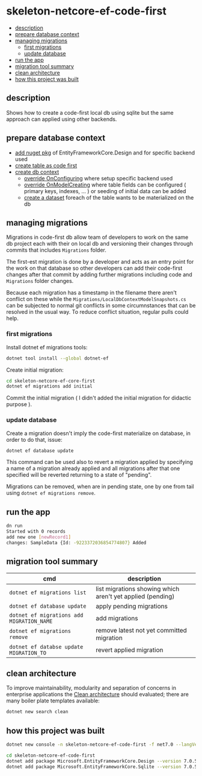 # skeleton-netcore-ef-code-first

<!-- TOC -->
* [description](#description)
* [prepare database context](#prepare-database-context)
* [managing migrations](#managing-migrations)
  + [first migrations](#first-migrations)
  + [update database](#update-database)
* [run the app](#run-the-app)
* [migration tool summary](#migration-tool-summary)
* [clean architecture](#clean-architecture)
* [how this project was built](#how-this-project-was-built)
<!-- TOCEND -->

## description

Shows how to create a code-first local db using sqlite but the same approach can applied using other backends.

## prepare database context

- [add nuget pkg][1] of EntityFrameworkCore.Design and for specific backend used
- [create table as code first][2]
- [create db context][3]
  - [override OnConfiguring][4] where setup specific backend used
  - [override OnModelCreating][5] where table fields can be configured ( primary keys, indexes, ... ) or seeding of initial data can be added
  - [create a dataset][6] foreach of the table wants to be materialized on the db

[1]: https://github.com/devel0/skeleton-netcore-ef-code-first/blob/ed27b430cdb5166ac7801ee3b5b493cca64e4bf3/skeleton-netcore-ef-code-first.csproj#L13
[2]: https://github.com/devel0/skeleton-netcore-ef-code-first/blob/ed27b430cdb5166ac7801ee3b5b493cca64e4bf3/Types/SampleData.cs#L3
[3]: https://github.com/devel0/skeleton-netcore-ef-code-first/blob/ed27b430cdb5166ac7801ee3b5b493cca64e4bf3/Data/DbContext.cs#L6
[4]: https://github.com/devel0/skeleton-netcore-ef-code-first/blob/ed27b430cdb5166ac7801ee3b5b493cca64e4bf3/Data/DbContext.cs#L27
[5]: https://github.com/devel0/skeleton-netcore-ef-code-first/blob/ed27b430cdb5166ac7801ee3b5b493cca64e4bf3/Data/DbContext.cs#L51
[6]: https://github.com/devel0/skeleton-netcore-ef-code-first/blob/ed27b430cdb5166ac7801ee3b5b493cca64e4bf3/Data/DbContext.cs#L69

## managing migrations

Migrations in code-first db allow team of developers to work on the same db project each with their on local db and versioning their changes through commits that includes `Migrations` folder.

The first-est migration is done by a developer and acts as an entry point for the work on that database so other developers can add their code-first changes after that commit by adding further migrations including code and `Migrations` folder changes.

Because each migration has a timestamp in the filename there aren't conflict on these while the `Migrations/LocalDbContextModelSnapshots.cs` can be subjected to normal git conflicts in some circumnstances that can be resolved in the usual way. To reduce conflict situation, regular pulls could help.

### first migrations

Install dotnet ef migrations tools:

```sh
dotnet tool install --global dotnet-ef
```

Create initial migration:

```sh
cd skeleton-netcore-ef-core-first
dotnet ef migrations add initial
```

Commit the initial migration ( I didn't added the initial migration for didactic purpose ).

### update database

Create a migration doesn't imply the code-first materialize on database, in order to do that, issue:

```sh
dotnet ef database update
```

This command can be used also to revert a migration applied by specifying a name of a migration already applied and all migrations after that one specified will be reverted returning to a state of "pending".

Migrations can be removed, when are in pending state, one by one from tail using `dotnet ef migrations remove`.

## run the app

```sh
dn run
Started with 0 records
add new one [newRecord1]
changes: SampleData {Id: -9223372036854774807} Added
```

## migration tool summary

| cmd                                       | description                                                |
| ----------------------------------------- | ---------------------------------------------------------- |
| `dotnet ef migrations list`               | list migrations showing which aren't yet applied (pending) |
| `dotnet ef database update`               | apply pending migrations                                   |
| `dotnet ef migrations add MIGRATION_NAME` | add migrations                                             |
| `dotnet ef migrations remove`             | remove latest not yet committed migration                  |
| `dotnet ef databse update MIGRATION_TO`   | revert applied migration                                   |

## clean architecture

To improve maintainability, modularity and separation of concerns in enterprise applications the [Clean architecture](https://yoan-thirion.gitbook.io/knowledge-base/software-craftsmanship/code-katas/clean-architecture) should evaluated; there are many boiler plate templates available:

```sh
dotnet new search clean
```

## how this project was built

```sh
dotnet new console -n skeleton-netcore-ef-code-first -f net7.0 --langVersion 11

cd skeleton-netcore-ef-code-first
dotnet add package Microsoft.EntityFrameworkCore.Design --version 7.0.5
dotnet add package Microsoft.EntityFrameworkCore.Sqlite --version 7.0.5
```
